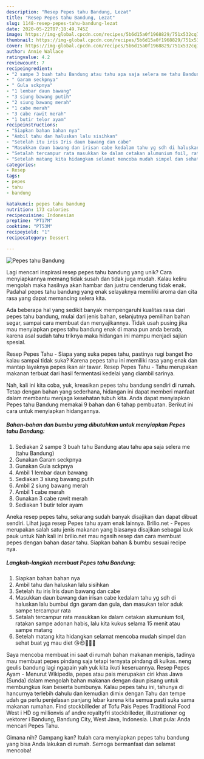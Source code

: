 ```yaml
---
description: "Resep Pepes tahu Bandung, Lezat"
title: "Resep Pepes tahu Bandung, Lezat"
slug: 1148-resep-pepes-tahu-bandung-lezat
date: 2020-05-22T07:18:49.745Z
image: https://img-global.cpcdn.com/recipes/5b6d15a0f1968829/751x532cq70/pepes-tahu-bandung-foto-resep-utama.jpg
thumbnail: https://img-global.cpcdn.com/recipes/5b6d15a0f1968829/751x532cq70/pepes-tahu-bandung-foto-resep-utama.jpg
cover: https://img-global.cpcdn.com/recipes/5b6d15a0f1968829/751x532cq70/pepes-tahu-bandung-foto-resep-utama.jpg
author: Annie Wallace
ratingvalue: 4.2
reviewcount: 7
recipeingredient:
- "2 sampe 3 buah tahu Bandung atau tahu apa saja selera me tahu Bandung"
- " Garam seckpnya"
- " Gula sckpnya"
- "1 lembar daun bawang"
- "3 siung bawang putih"
- "2 siung bawang merah"
- "1 cabe merah"
- "3 cabe rawit merah"
- "1 butir telor ayam"
recipeinstructions:
- "Siapkan bahan bahan nya"
- "Ambil tahu dan haluskan lalu sisihkan"
- "Setelah itu iris Iris daun bawang dan cabe"
- "Masukkan daun bawang dan irisan cabe kedalam tahu yg sdh di haluskan lalu bumbui dgn garam dan gula, dan masukan telor aduk sampe tercampur rata"
- "Setalah tercampur rata masukkan ke dalam cetakan alumunium foil, ratakan sampe adonan habis, lalu kita kukus selama 15 menit atau sampe matang"
- "Setelah matang kita hidangkan selamat mencoba mudah simpel dan sehat buat yg mau diet 😘😍👩🏻‍🍳"
categories:
- Resep
tags:
- pepes
- tahu
- bandung

katakunci: pepes tahu bandung 
nutrition: 173 calories
recipecuisine: Indonesian
preptime: "PT17M"
cooktime: "PT53M"
recipeyield: "1"
recipecategory: Dessert

---
```



![Pepes tahu Bandung](https://img-global.cpcdn.com/recipes/5b6d15a0f1968829/751x532cq70/pepes-tahu-bandung-foto-resep-utama.jpg)

Lagi mencari inspirasi resep pepes tahu bandung yang unik? Cara menyiapkannya memang tidak susah dan tidak juga mudah. Kalau keliru mengolah maka hasilnya akan hambar dan justru cenderung tidak enak. Padahal pepes tahu bandung yang enak selayaknya memiliki aroma dan cita rasa yang dapat memancing selera kita.

Ada beberapa hal yang sedikit banyak mempengaruhi kualitas rasa dari pepes tahu bandung, mulai dari jenis bahan, selanjutnya pemilihan bahan segar, sampai cara membuat dan menyajikannya. Tidak usah pusing jika mau menyiapkan pepes tahu bandung enak di mana pun anda berada, karena asal sudah tahu triknya maka hidangan ini mampu menjadi sajian spesial.

Resep Pepes Tahu - Siapa yang suka pepes tahu, pastinya rugi banget lho kalau sampai tidak suka? Karena pepes tahu ini memiliki rasa yang enak dan mantap layaknya pepes ikan air tawar. Resep Pepes Tahu - Tahu merupakan makanan terbuat dari hasil fermentasi kedelai yang diambil sarinya.


Nah, kali ini kita coba, yuk, kreasikan pepes tahu bandung sendiri di rumah. Tetap dengan bahan yang sederhana, hidangan ini dapat memberi manfaat dalam membantu menjaga kesehatan tubuh kita. Anda dapat menyiapkan Pepes tahu Bandung memakai 9 bahan dan 6 tahap pembuatan. Berikut ini cara untuk menyiapkan hidangannya.

<!--inarticleads1-->

##### Bahan-bahan dan bumbu yang dibutuhkan untuk menyiapkan Pepes tahu Bandung:

1. Sediakan 2 sampe 3 buah tahu Bandung atau tahu apa saja selera me (tahu Bandung)
1. Gunakan  Garam seckpnya
1. Gunakan  Gula sckpnya
1. Ambil 1 lembar daun bawang
1. Sediakan 3 siung bawang putih
1. Ambil 2 siung bawang merah
1. Ambil 1 cabe merah
1. Gunakan 3 cabe rawit merah
1. Sediakan 1 butir telor ayam


Aneka resep pepes tahu, sekarang sudah banyak disajikan dan dapat dibuat sendiri. Lihat juga resep Pepes tahu ayam enak lainnya. Brilio.net - Pepes merupakan salah satu jenis makanan yang biasanya disajikan sebagai lauk pauk untuk Nah kali ini brilio.net mau ngasih resep dan cara membuat pepes dengan bahan dasar tahu. Siapkan bahan &amp; bumbu sesuai recipe nya. 

<!--inarticleads2-->

##### Langkah-langkah membuat Pepes tahu Bandung:

1. Siapkan bahan bahan nya
1. Ambil tahu dan haluskan lalu sisihkan
1. Setelah itu iris Iris daun bawang dan cabe
1. Masukkan daun bawang dan irisan cabe kedalam tahu yg sdh di haluskan lalu bumbui dgn garam dan gula, dan masukan telor aduk sampe tercampur rata
1. Setalah tercampur rata masukkan ke dalam cetakan alumunium foil, ratakan sampe adonan habis, lalu kita kukus selama 15 menit atau sampe matang
1. Setelah matang kita hidangkan selamat mencoba mudah simpel dan sehat buat yg mau diet 😘😍👩🏻‍🍳


Saya mencoba membuat ini saat di rumah bahan makanan menipis, tadinya mau membuat pepes pindang saja tetapi ternyata pindang di kulkas. neng geulis bandung lagi ngapain yah yuk kita ikuti keseruannya. Resep Pepes Ayam - Menurut Wikipedia, pepes atau pais merupakan ciri khas Jawa (Sunda) dalam mengolah bahan makanan dengan daun pisang untuk membungkus ikan beserta bumbunya. Kalau pepes tahu ini, tahunya di hancurnya terlebih dahulu dan kemudian dimix dengan Tahu dan tempe udah ga perlu penjelasan panjang lebar karena kita semua pasti suka sama makanan rumahan. Find stockbilleder af Tofu Pais Pepes Traditional Food West i HD og millionvis af andre royaltyfri stockbilleder, illustrationer og vektorer i Bandung, Bandung City, West Java, Indonesia. Lihat pula: Anda mencari Pepes Tahu. 

Gimana nih? Gampang kan? Itulah cara menyiapkan pepes tahu bandung yang bisa Anda lakukan di rumah. Semoga bermanfaat dan selamat mencoba!

